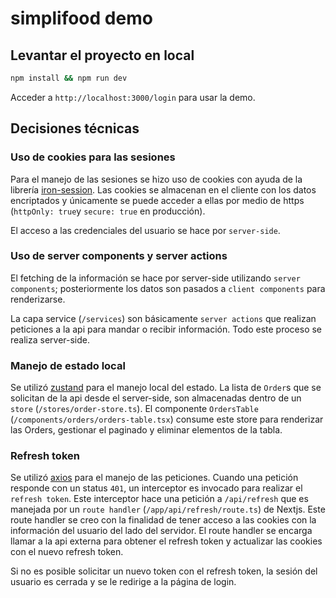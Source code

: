 # simplifood demo

## Levantar el proyecto en local

```bash
npm install && npm run dev
```

Acceder a `http://localhost:3000/login` para usar la demo.

## Decisiones técnicas

### Uso de cookies para las sesiones

Para el manejo de las sesiones se hizo uso de cookies con ayuda de la librería [iron-session](https://github.com/vvo/iron-session). Las cookies se almacenan en el cliente con los datos encriptados y únicamente se puede acceder a ellas por medio de https (`httpOnly: true`y `secure: true` en producción).

El acceso a las credenciales del usuario se hace por `server-side`.

### Uso de server components y server actions

El fetching de la información se hace por server-side utilizando `server components`; posteriormente los datos son pasados a `client components` para renderizarse.

La capa service (`/services`) son básicamente `server actions` que realizan peticiones a la api para mandar o recibir información. Todo este proceso se realiza server-side.

### Manejo de estado local

Se utilizó [zustand](https://github.com/pmndrs/zustand) para el manejo local del estado. La lista de `Order`s que se solicitan de la api desde el server-side, son almacenadas dentro de un `store` (`/stores/order-store.ts`). El componente `OrdersTable` (`/components/orders/orders-table.tsx`) consume este store para renderizar las Orders, gestionar el paginado y eliminar elementos de la tabla.

### Refresh token

Se utilizó [axios](https://github.com/axios/axios) para el manejo de las peticiones. Cuando una petición responde con un status `401`, un interceptor es invocado para realizar el `refresh token`. Este interceptor hace una petición a `/api/refresh` que es manejada por un `route handler` (`/app/api/refresh/route.ts`) de Nextjs. Este route handler se creo con la finalidad de tener acceso a las cookies con la información del usuario del lado del servidor. El route handler se encarga llamar a la api externa para obtener el refresh token y actualizar las cookies con el nuevo refresh token.

Si no es posible solicitar un nuevo token con el refresh token, la sesión del usuario es cerrada y se le redirige a la página de login.
